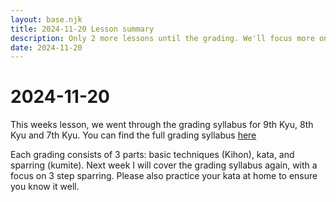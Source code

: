 ```yaml
---
layout: base.njk
title: 2024-11-20 Lesson summary
description: Only 2 more lessons until the grading. We'll focus more on the grading syllabus from now on. Tonight we went through 9th - 7th Kyu Grading syllabus.
date: 2024-11-20
---
```

# 2024-11-20

This weeks lesson, we went through the grading syllabus for 9th Kyu, 8th Kyu and 7th Kyu. You can find the full grading syllabus [here](/kyu-syllabus/)

Each grading consists of 3 parts: basic techniques (Kihon), kata, and sparring (kumite). Next week I will cover the grading syllabus again, with a focus on 3 step sparring. Please also practice your kata at home to ensure you know it well.
